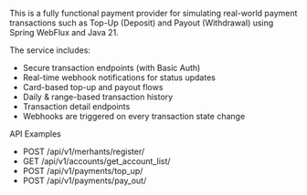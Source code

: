 This is a fully functional payment provider for simulating real-world payment transactions such as Top-Up (Deposit) and Payout (Withdrawal) using Spring WebFlux and Java 21.

The service includes:
- Secure transaction endpoints (with Basic Auth)
- Real-time webhook notifications for status updates
- Card-based top-up and payout flows
- Daily & range-based transaction history
- Transaction detail endpoints
- Webhooks are triggered on every transaction state change



API Examples
- POST /api/v1/merhants/register/
- GET /api/v1/accounts/get_account_list/
- POST /api/v1/payments/top_up/
- POST /api/v1/payments/pay_out/
